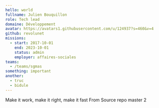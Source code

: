 ```yaml
---
hello: world
fullname: Julien Bouquillon
role: Tech lead
domaine: Développement
avatar: https://avatars1.githubusercontent.com/u/124937?s=460&v=4
github: revolunet
missions:
  - start: 2017-10-01
    end: 2023-10-01
    status: admin
    employer: affaires-sociales
teams:
  - /teams/sgmas
something: important
another:
  - truc
  - bidule
---
```

Make it work, make it right, make it fast
From Source repo master 2